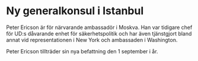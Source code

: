 # Ny generalkonsul i Istanbul

Peter Ericson är för närvarande ambassadör i Moskva. Han var tidigare chef för UD:s dåvarande enhet för säkerhetspolitik och har även tjänstgjort bland annat vid representationen i New York och ambassaden i Washington.

Peter Ericson tillträder sin nya befattning den 1 september i år.
